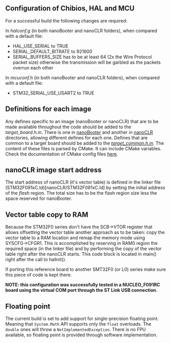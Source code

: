 ## Configuration of Chibios, HAL and MCU ##

For a successful build the following changes are required:

In _halconf.g_ (in both nanoBooter and nanoCLR folders), when compared with a default file:
- HAL_USE_SERIAL to TRUE
- SERIAL_DEFAULT_BITRATE to 921600
- SERIAL_BUFFERS_SIZE has to be at least 64 (2x the Wire Protocol packet size) otherwise the transmission will be garbled as the packets overrun each other

In _mcuconf.h_ (in both nanoBooter and nanoCLR folders), when compared with a default file:
- STM32_SERIAL_USE_USART2 to TRUE


## Definitions for each image ## 

Any defines specific to an image (nanoBooter or nanoCLR) that are to be made available throughout the code should be added to the _target_board.h.in_. There is one in [nanoBooter](nanoBooter/target_board.h.in) and another in [nanoCLR](nanoCLR/target_board.h.in) directories, allowing different defines for each one.
Defines that are common to a target board should be added to the [_target_common.h.in_](target_common.h.in).
The content of these files is parsed by CMake. It can include CMake variables. Check the documentation of CMake config files [here](https://cmake.org/cmake/help/v3.7/command/configure_file.html?highlight=configure_file).


## nanoCLR image start address ##

The start address of nanoCLR (it's vector table) is defined in the linker file (STM32F091xC.ld)[nanoCLR/STM32F091xC.ld] by setting the initial address of the _flash_ region. The total size has to be the flash region size less the space reserved for nanoBooter.


## Vector table copy to RAM ##

Because the STM32F0 series don't have the SCB->VTOR register that allows offsetting the vector table another approach as to be taken: copy the vector table to a RAM location and remap the memory mode using SYSCFG->CFGR1. This is accomplished by reserving in RAM0 region the required space (in the linker file) and by performing the copy of the vector table right after the nanoCLR starts. This code block is located in main() right after the call to halInit(). 

If porting this reference board to another SMT32F0 (or L0) series make sure this piece of code is kept there.




**NOTE: this configuration was successfully tested in a NUCLEO_F091RC board using the virtual COM port through the ST Link USB connection.**


## Floating point

The current build is set to add support for single-precision floating point.
Meaning that `System.Math` API supports only the `float` overloads. The `double` ones will throw a `NotImplementedException`.
There is no FPU available, so floating point is provided through software implementation.
